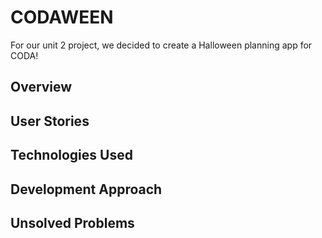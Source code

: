 # CODAWEEN

For our unit 2 project, we decided to create a Halloween planning app for CODA!

## Overview

## User Stories

## Technologies Used

## Development Approach

## Unsolved Problems
